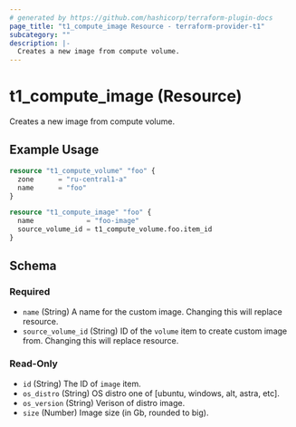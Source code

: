 ```yaml
---
# generated by https://github.com/hashicorp/terraform-plugin-docs
page_title: "t1_compute_image Resource - terraform-provider-t1"
subcategory: ""
description: |-
  Creates a new image from compute volume.
---
```


# t1_compute_image (Resource)

Creates a new image from compute volume.

## Example Usage

```terraform
resource "t1_compute_volume" "foo" {
  zone      = "ru-central1-a"
  name      = "foo"
}

resource "t1_compute_image" "foo" {
  name             = "foo-image"
  source_volume_id = t1_compute_volume.foo.item_id
}
```

<!-- schema generated by tfplugindocs -->
## Schema

### Required

- `name` (String) A name for the custom image. Changing this will replace resource.
- `source_volume_id` (String) ID of the `volume` item to create custom image from. Changing this will replace resource.

### Read-Only

- `id` (String) The ID of `image` item.
- `os_distro` (String) OS distro one of [ubuntu, windows, alt, astra, etc].
- `os_version` (String) Verison of distro image.
- `size` (Number) Image size (in Gb, rounded to big).
